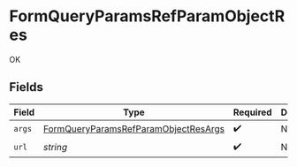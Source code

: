 # FormQueryParamsRefParamObjectRes

OK


## Fields

| Field                                                                                                   | Type                                                                                                    | Required                                                                                                | Description                                                                                             |
| ------------------------------------------------------------------------------------------------------- | ------------------------------------------------------------------------------------------------------- | ------------------------------------------------------------------------------------------------------- | ------------------------------------------------------------------------------------------------------- |
| `args`                                                                                                  | [FormQueryParamsRefParamObjectResArgs](../../models/operations/FormQueryParamsRefParamObjectResArgs.md) | :heavy_check_mark:                                                                                      | N/A                                                                                                     |
| `url`                                                                                                   | *string*                                                                                                | :heavy_check_mark:                                                                                      | N/A                                                                                                     |